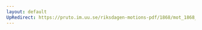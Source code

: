 ```yaml
---
layout: default
UpRedirect: https://pruto.im.uu.se/riksdagen-motions-pdf/1868/mot_1868__ak__315/mot_1868__ak__315-001.pdf
---
```

